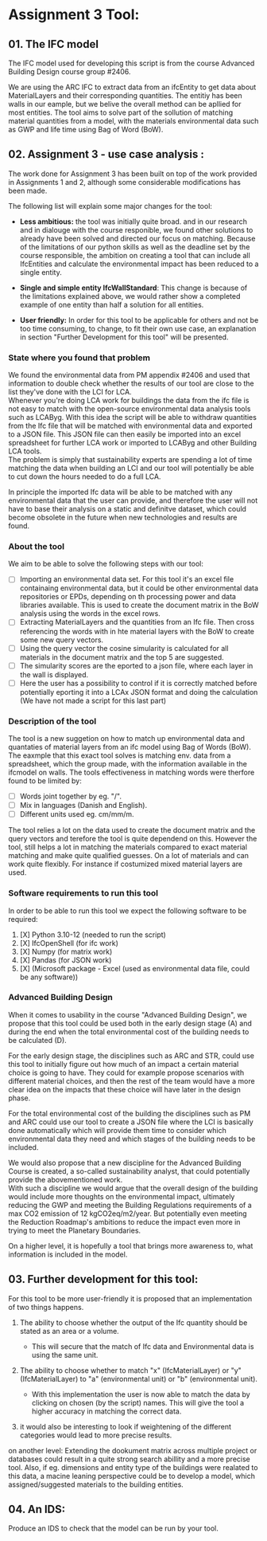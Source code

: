 # Assignment 3 Tool:

## 01. The IFC model
The IFC model used for developing this script is from the course Advanced Building Design course group #2406.

We are using the ARC IFC to extract data from an ifcEntity to get data about MaterialLayers and their corresponding quantities. The entitiy  has been walls in our eample, but we belive the overall method can be apllied for most entities. The tool aims to solve part of the sollution of matching material quantities from a model, with the materials environmental data such as GWP and life time using Bag of Word (BoW). 


## 02. Assignment 3 - use case analysis :
The work done for Assignment 3 has been built on top of the work provided in Assignments 1 and 2, although some considerable modifications has been made.

The following list will explain some major changes for the tool:
- **Less ambitious:** the tool was initially quite broad. and in our research and in dialouge with the course responible, we found other solutions to already have been solved and directed our focus on matching. Because of the limitations of our python skills as well as the deadline set by the course responsible, the ambition on creating a tool that can include all IfcEntities and calculate the environmental impact has been reduced to a single entity.

- **Single and simple entity IfcWallStandard**: This change is because of the limitations explained above, we would rather show a completed example of one entity than half a solution for all entities.
  
- **User friendly:** In order for this tool to be applicable for others and not be too time consuming, to change, to fit their own use case, an explanation in section "Further Development for this tool" will be presented.
  

### State where you found that problem
We found the environmental data from PM appendix #2406 and used that information to double check whether the results of our tool are close to the list they've done with the LCI for LCA.  
Whenever you're doing LCA work for buildings the data from the ifc file is not easy to match with the open-source environmental data analysis tools such as LCAByg. With this idea the script will be able to withdraw quantities from the Ifc file that will be matched with environmental data and exported to a JSON file. This JSON file can then easily be imported into an excel spreadsheet for further LCA work or imported to LCAByg and other Building LCA tools.  
The problem is simply that sustainability experts are spending a lot of time matching the data when building an LCI and our tool will potentially be able to cut down the hours needed to do a full LCA.

In principle the imported Ifc data will be able to be matched with any environmental data that the user can provide, and therefore the user will not have to base their analysis on a static and definitve dataset, which could become obsolete in the future when new technologies and results are found.

### About the tool

We aim to be able to solve the following steps with our tool:

- [ ] Importing an environmental data set. For this tool it's an excel file containaing environmental data, but it could be other environmental data repositories or EPDs, depending on th processing power and data libraries available. This is used to create the document matrix in the BoW analysis using the words in the excel rows.
- [ ] Extracting MaterialLayers and the quantities from an Ifc file. Then cross referencing the words with in hte material layers with the BoW to create some new query vectors. 
- [ ] Using the query vector the cosine simularity is calculated for all materials in the document matrix and the top 5 are suggested.
- [ ] The simularity scores are the eported to a json file, where each layer in the wall is displayed. 
- [ ] Here the user has a possibility to control if it is correctly matched before potentially eporting it into a LCAx JSON format and doing the calculation (We have not made a script for this last part) 

### Description of the tool

The tool is a new suggetion on how to match up environmental data and quantaties of material layers from an ifc model using Bag of Words (BoW). 
The eaxmple that this exact tool solves is matching env. data from a spreadsheet, which the group made, with the information available in the ifcmodel on walls.
The tools effectiveness in matching words were therfore found to be limited by:  
- [ ] Words joint together by eg. "/".
- [ ] Mix in languages (Danish and English).
- [ ] Different units used eg. cm/mm/m.

The tool relies a lot on the data used to create the document matrix and the query vectors and terefore the tool is quite dependend on this. However the tool, still helps a lot in matching the materials compared to exact material matching and make quite qualified guesses. On a lot of materials and can work quite flexibly. For instance if costumized mixed material layers are used. 

### Software requirements to run this tool  

In order to be able to run this tool we expect the following software to be required:  
1. [X] Python 3.10-12 (needed to run the script)
2. [X] IfcOpenShell (for ifc work)
3. [X] Numpy (for matrix work)
4. [X] Pandas (for JSON work)
5. [X] (Microsoft package - Excel (used as environmental data file, could be any software))

   
### Advanced Building Design

When it comes to usability in the course "Advanced Building Design", we propose that this tool could be used both in the early design stage (A) and during the end when the total environmental cost of the building needs to be calculated (D).

For the early design stage, the disciplines such as ARC and STR, could use this tool to initially figure out how much of an impact a certain material choice is going to have. They could for example propose scenarios with different material choices, and then the rest of the team would have a more clear idea on the impacts that these choice will have later in the design phase.

For the total environmental cost of the building the disciplines such as PM and ARC could use our tool to create a JSON file where the LCI is basically done automatically which will provide them time to consider which environmental data they need and which stages of the building needs to be included.

We would also propose that a new discipline for the Advanced Building Course is created, a so-called sustainability analyst, that could potentially provide the abovementioned work.  
With such a discipline we would argue that the overall design of the building would include more thoughts on the environmental impact, ultimately reducing the GWP and meeting the Building Regulations requirements of a max CO2 emission of 12 kgCO2eq/m2/year. But potentially even meeting the Reduction Roadmap's ambitions to reduce the impact even more in trying to meet the Planetary Boundaries.

On a higher level, it is hopefully  a tool that brings more awareness to, what information is included in the model.



## 03. Further development for this tool:




For this tool to be more user-friendly it is proposed that an implementation of two things happens.  
1. The ability to choose whether the output of the Ifc quantity should be stated as an area or a volume.  
   - This will secure that the match of Ifc data and Environmental data is using the same unit.
3. The ability to choose whether to match "x" (IfcMaterialLayer) or "y" (IfcMaterialLayer) to "a" (environmental unit) or "b" (environmental unit).  
   - With this implementation the user is now able to match the data by clicking on chosen (by the script) names. This will give the tool a higher accuracy in matching the correct data.
   
4. it would also be interesting to look if weightening of the different categories would lead to more precise results. 


on another level: 
Extending the dookument matrix across multiple project or databases could result in a quite strong search abillity and a more precise tool. Also, if eg. dimensions and entity type of the buildings were realated to this data, a macine leaning perspective could be to develop a model, which assigned/suggested materials to the building entities.

## 04. An IDS:
Produce an IDS to check that the model can be run by your tool.

